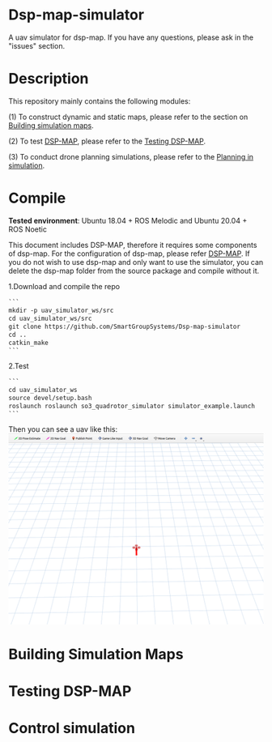 # Dsp-map-simulator
A uav simulator for dsp-map. If you have any questions, please ask in the "issues" section.

# Description
This repository mainly contains the following modules: 

(1) To construct dynamic and static maps, please refer to the section on [Building simulation maps](#building-simulation-maps). 

(2) To test [DSP-MAP](https://github.com/g-ch/DSP-map), please refer to the [Testing DSP-MAP](#testing-dsp-map). 

(3) To conduct drone planning simulations, please refer to the [Planning in simulation](#control-simulation).


# Compile
__Tested environment__: Ubuntu 18.04 + ROS Melodic and Ubuntu 20.04 + ROS Noetic

This document includes DSP-MAP, therefore it requires some components of dsp-map. For the configuration of dsp-map, please refer [DSP-MAP](https://github.com/g-ch/DSP-map). If you do not wish to use dsp-map and only want to use the simulator, you can delete the dsp-map folder from the source package and compile without it.

1.Download and compile the repo

    ```
    mkdir -p uav_simulator_ws/src
    cd uav_simulator_ws/src
    git clone https://github.com/SmartGroupSystems/Dsp-map-simulator
    cd ..
    catkin_make
    ```

2.Test

    ```
    cd uav_simulator_ws
    source devel/setup.bash
    roslaunch roslaunch so3_quadrotor_simulator simulator_example.launch
    ```

Then you can see a uav like this:
![simulator](fig/simulator.png)


# Building Simulation Maps

# Testing DSP-MAP

# Control simulation